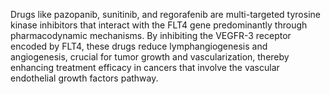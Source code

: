 Drugs like pazopanib, sunitinib, and regorafenib are multi-targeted tyrosine kinase inhibitors that interact with the FLT4 gene predominantly through pharmacodynamic mechanisms. By inhibiting the VEGFR-3 receptor encoded by FLT4, these drugs reduce lymphangiogenesis and angiogenesis, crucial for tumor growth and vascularization, thereby enhancing treatment efficacy in cancers that involve the vascular endothelial growth factors pathway.